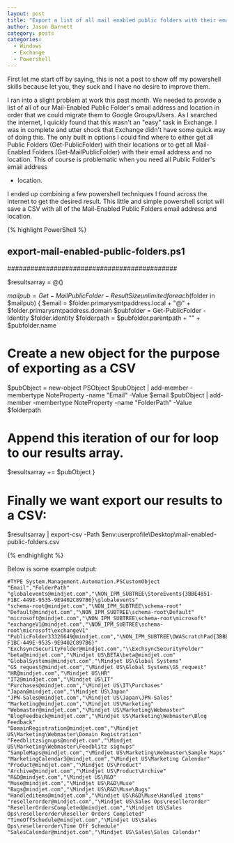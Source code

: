 ```yaml
---
layout: post
title: "Export a list of all mail enabled public folders with their email address and path"
author: Jason Barnett
category: posts
categories:
  - Windows
  - Exchange
  - Powershell
---
```


First let me start off by saying, this is not a post to show off my powershell skills because let you, they suck and I have no desire to improve them.

I ran into a slight problem at work this past month. We needed to provide a list of all of our Mail-Enabled Public Folder's email address and location  in order
that we could migrate them to Google Groups/Users. As I searched the internet, I quickly found that this wasn't an "easy" task in Exchange. I was in complete
and utter shock that Exchange didn't have some quick way of doing this. The only built in options I could find where to either get all Public Folders (Get-PublicFolder) with their locations
or to get all Mail-Enabled Folders (Get-MailPublicFolder) with their email address and no location. This of course is problematic when you need all Public Folder's email address
+ location.

I ended up combining a few powershell techniques I found across the internet to get the desired result. This little and simple powershell script will save a CSV with
all of the Mail-Enabled Public Folders email address and location.

{% highlight PowerShell %}

## export-mail-enabled-public-folders.ps1 ##
############################################

$resultsarray = @()

$mailpub = Get-MailPublicFolder -ResultSize unlimited
foreach ($folder in $mailpub) {
  $email      = $folder.primarysmtpaddress.local + "@" + $folder.primarysmtpaddress.domain
  $pubfolder  = Get-PublicFolder -Identity $folder.identity
  $folderpath = $pubfolder.parentpath + "\" + $pubfolder.name

  # Create a new object for the purpose of exporting as a CSV
  $pubObject = new-object PSObject
  $pubObject | add-member -membertype NoteProperty -name "Email" -Value $email
  $pubObject | add-member -membertype NoteProperty -name "FolderPath" -Value $folderpath


  # Append this iteration of our for loop to our results array.
  $resultsarray += $pubObject
}

# Finally we want export our results to a CSV:
$resultsarray | export-csv -Path $env:userprofile\Desktop\mail-enabled-public-folders.csv

{% endhighlight %}


Below is some example output:

```
#TYPE System.Management.Automation.PSCustomObject
"Email","FolderPath"
"globalevents@mindjet.com","\NON_IPM_SUBTREE\StoreEvents{3BBE4851-F1BC-449E-9535-9E9402C897B6}\globalevents"
"schema-root@mindjet.com","\NON_IPM_SUBTREE\schema-root"
"Default@mindjet.com","\NON_IPM_SUBTREE\schema-root\Default"
"microsoft@mindjet.com","\NON_IPM_SUBTREE\schema-root\microsoft"
"exchangeV1@mindjet.com","\NON_IPM_SUBTREE\schema-root\microsoft\exchangeV1"
"PublicFolder33326649@mindjet.com","\NON_IPM_SUBTREE\OWAScratchPad{3BBE4851-F1BC-449E-9535-9E9402C897B6}"
"ExchsyncSecurityFolder@mindjet.com","\\ExchsyncSecurityFolder"
"beta@mindjet.com","\Mindjet US\BETA\beta@mindjet.com"
"GlobalSystems@mindjet.com","\Mindjet US\Global Systems"
"GS_request@mindjet.com","\Mindjet US\Global Systems\GS_request"
"HR@mindjet.com","\Mindjet US\HR"
"IT2@mindjet.com","\Mindjet US\IT"
"Purchases@mindjet.com","\Mindjet US\IT\Purchases"
"Japan@mindjet.com","\Mindjet US\Japan"
"JPN-Sales@mindjet.com","\Mindjet US\Japan\JPN-Sales"
"Marketing@mindjet.com","\Mindjet US\Marketing"
"Webmaster@mindjet.com","\Mindjet US\Marketing\Webmaster"
"BlogFeedback@mindjet.com","\Mindjet US\Marketing\Webmaster\Blog Feedback"
"DomainRegistration@mindjet.com","\Mindjet US\Marketing\Webmaster\Domain Registration"
"Feedblitzsignups@mindjet.com","\Mindjet US\Marketing\Webmaster\Feedblitz signups"
"SampleMaps@mindjet.com","\Mindjet US\Marketing\Webmaster\Sample Maps"
"MarketingCalendar3@mindjet.com","\Mindjet US\Marketing Calendar"
"Product@mindjet.com","\Mindjet US\Product"
"Archive@mindjet.com","\Mindjet US\Product\Archive"
"R&D@mindjet.com","\Mindjet US\R&D"
"Muse@mindjet.com","\Mindjet US\R&D\Muse"
"Bugs@mindjet.com","\Mindjet US\R&D\Muse\Bugs"
"Handleditems@mindjet.com","\Mindjet US\R&D\Muse\Handled items"
"resellerorder@mindjet.com","\Mindjet US\Sales Ops\resellerorder"
"ResellerOrdersCompleted@mindjet.com","\Mindjet US\Sales Ops\resellerorder\Reseller Orders Completed"
"TimeOffSchedule@mindjet.com","\Mindjet US\Sales Ops\resellerorder\Time Off Schedule"
"SalesCalendar@mindjet.com","\Mindjet US\Sales\Sales Calendar"
```

